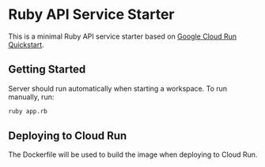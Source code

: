<!--
 Copyright 2024 Google LLC

 Licensed under the Apache License, Version 2.0 (the "License");
 you may not use this file except in compliance with the License.
 You may obtain a copy of the License at

      https://www.apache.org/licenses/LICENSE-2.0

 Unless required by applicable law or agreed to in writing, software
 distributed under the License is distributed on an "AS IS" BASIS,
 WITHOUT WARRANTIES OR CONDITIONS OF ANY KIND, either express or implied.
 See the License for the specific language governing permissions and
 limitations under the License.
 -->

# Ruby API Service Starter

This is a minimal Ruby API service starter based on [Google Cloud Run Quickstart](https://cloud.google.com/run/docs/quickstarts/build-and-deploy/deploy-ruby-service).

## Getting Started

Server should run automatically when starting a workspace. To run manually, run:
```sh
ruby app.rb
```

## Deploying to Cloud Run

The Dockerfile will be used to build the image when deploying to Cloud Run.
